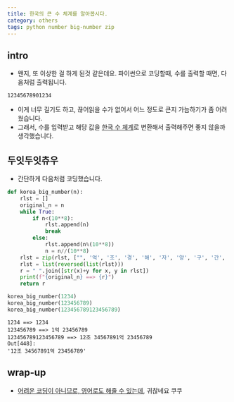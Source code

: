 ```yaml
---
title: 한국의 큰 수 체계를 알아봅시다. 
category: others
tags: python number big-number zip
---
```


## intro

- 왠지, 또 이상한 걸 하게 된것 같은데요. 파이썬으로 코딩할때, 수를 출력할 때면, 다음처럼 출력됩니다. 

```
12345678901234
```

- 이게 너무 길기도 하고, 끊어읽을 수가 없어서 어느 정도로 큰지 가늠하기가 좀 어려웠습니다. 
- 그래서, 수를 입력받고 해당 값을 [한국 수 체계](https://ko.wikipedia.org/wiki/%ED%81%B0_%EC%88%98%EC%9D%98_%EC%9D%B4%EB%A6%84)로 변환해서 출력해주면 좋지 않을까 생각했습니다. 

## 두잇두잇츄우

- 간단하게 다음처럼 코딩했습니다. 

```python
def korea_big_number(n):
    rlst = []
    original_n = n 
    while True:
        if n<(10**8):
            rlst.append(n)
            break
        else:
            rlst.append(n%(10**8))
            n = n//(10**8)
    rlst = zip(rlst, ["", '억', '조', '경', '해', '자', '양', '구', '간', '정', '재', '극', '항하사', '아승기', '나유타', '불가사의', '무량대수'])
    rlst = list(reversed(list(rlst)))
    r = " ".join([str(x)+y for x, y in rlst])
    print(f"{original_n} ==> {r}")
    return r

korea_big_number(1234)
korea_big_number(123456789)
korea_big_number(123456789123456789)
```


```
1234 ==> 1234
123456789 ==> 1억 23456789
123456789123456789 ==> 12조 34567891억 23456789
Out[448]:
'12조 34567891억 23456789'
```

## wrap-up

- [어려운 코딩이 아니므로, 영어로도 해줄 수 있는데](https://namu.wiki/w/%EC%98%81%EC%96%B4/%EC%88%98%20%EB%8B%A8%EC%9C%84#s-2.6), 귀찮네요 쿠쿠 